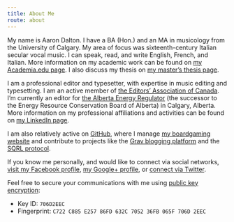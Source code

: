 ```yaml
---
title: About Me
route: about
---
```


My name is Aaron Dalton. I have a BA (Hon.) and an MA in musicology from the University of Calgary. My area of focus was sixteenth-century Italian secular vocal music. I can speak, read, and write English, French, and Italian. More information on my academic work can be found on [my Academia.edu page](http://ucalgary.academia.edu/AaronDalton). I also discuss my thesis on [my master’s thesis page](./masters-thesis).

I am a professional editor and typesetter, with expertise in music editing and typesetting. I am an active member of [the Editors’ Association of Canada](http://editors.ca). I’m currently an editor for [the Alberta Energy Regulator](http://www.aer.ca) (the successor to the Energy Resource Conservation Board of Alberta) in Calgary, Alberta. More information on my professional affiliations and activities can be found on [my LinkedIn page](http://ca.linkedin.com/in/acdalton).

I am also relatively active on [GitHub](https://github.com/Perlkonig), where I manage [my boardgaming website](https://www.abstractplay.com) and contribute to projects like the [Grav blogging platform](https://getgrav.org/) and the [SQRL protocol](https://www.grc.com).

If you know me personally, and would like to connect via social networks, [visit my Facebook profile](http://www.facebook.com/aaron.dalton.ca), [my Google+ profile](https://plus.google.com/101204112367013538850), or [connect via Twitter](http://twitter.com/#!/perlkonig).

Feel free to secure your communications with me using [public key encryption](https://www.gnupg.org/): 

  * Key ID: `706D2EEC`
  * Fingerprint: `C722 C885 E257 86FD 632C 7052 36FB 065F 706D 2EEC`
